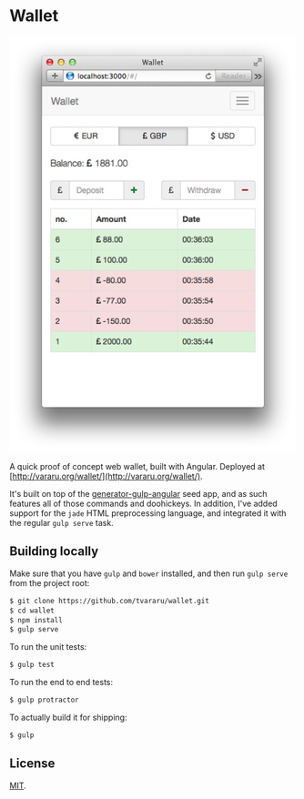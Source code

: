 Wallet
===

<p align="center">
  <img src="screenshot.png" alt="Screenshot">
</p>

A quick proof of concept web wallet, built with Angular. Deployed at [http://vararu.org/wallet/](http://vararu.org/wallet/).

It's built on top of the [generator-gulp-angular](https://github.com/Swiip/generator-gulp-angular) seed app, and as such features all of those commands and doohickeys. In addition, I've added support for the `jade` HTML preprocessing language, and integrated it with the regular `gulp serve` task.

## Building locally

Make sure that you have `gulp` and `bower` installed, and then run `gulp serve` from the project root:

```bash
$ git clone https://github.com/tvararu/wallet.git
$ cd wallet
$ npm install
$ gulp serve
```

To run the unit tests:

```bash
$ gulp test
```

To run the end to end tests:

```bash
$ gulp protractor
```

To actually build it for shipping:

```bash
$ gulp
```

## License

[MIT](license.txt).
